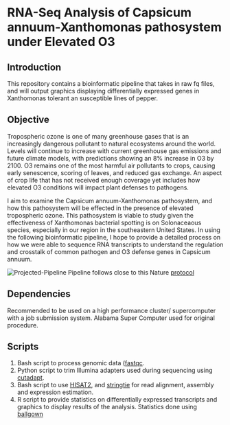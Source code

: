 # RNA-Seq Analysis of Capsicum annuum-Xanthomonas pathosystem under Elevated O3
## Introduction
This repository contains a bioinformatic pipeline that takes in raw fq files, and will output graphics displaying differentially expressed genes in Xanthomonas tolerant an susceptible lines of pepper. 

## Objective
Tropospheric ozone is one of many greenhouse gases that is an increasingly dangerous pollutant to natural ecosystems around the world. Levels will continue to increase with current greenhouse gas emissions and future climate models, with predictions showing an 8% increase in O3 by 2100. O3 remains one of the most harmful air pollutants to crops, causing early senescence, scoring of leaves, and reduced gas exchange. An aspect of crop life that has not received enough coverage yet includes how elevated O3 conditions will impact plant defenses to pathogens.

I aim to examine the Capsicum annuum-Xanthomonas pathosystem, and how this pathosystem will be effected in the presence of elevated tropospheric ozone. This pathosystem is viable to study given the effectiveness of Xanthomonas bacterial spotting is on Solonaceaous species, especially in our region in the southeastern United States. In using the following bioinformatic pipeline, I hope to provide a detailed process on how we were able to sequence RNA transcripts to understand the regulation and crosstalk of common pathogen and O3 defense genes in Capsicum annuum. 


![Projected-Pipeline](./Bioinfographic.png)
Pipeline follows close to this Nature [protocol](https://doi.org/10.1038/nprot.2016.095)
## Dependencies
Recommended to be used on a high performance cluster/ supercomputer with a job submission system. Alabama Super Computer used for original procedure. 
## Scripts
1. Bash script to process genomic data ([fastqc](https://github.com/s-andrews/FastQC).
2. Python script to trim Illumina adapters used during sequencing using [cutadapt](https://cutadapt.readthedocs.io/en/stable/).
3. Bash script to use [HISAT2](http://daehwankimlab.github.io/hisat2/), and [stringtie](https://ccb.jhu.edu/software/stringtie/) for read alignment, assembly and expression estimation. 
4. R script to provide statistics on differentially expressed transcripts and graphics to display results of the analysis. Statistics done using [ballgown](https://www.bioconductor.org/packages/devel/bioc/manuals/ballgown/man/ballgown.pdf)
